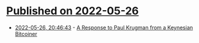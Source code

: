 # [Published on 2022-05-26](index.md)

* [2022-05-26, 20:46:43](https://news.ycombinator.com/item?id=31523160) - [A Response to Paul Krugman from a Keynesian Bitcoiner](https://saito.tech/an-response-to-paul-krugman-from-a-keynesian-bitcoiner/)
